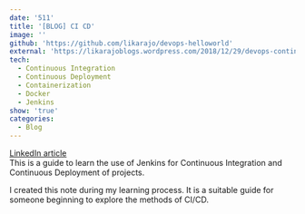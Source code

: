 ```yaml
---
date: '511'
title: '[BLOG] CI CD'
image: ''
github: 'https://github.com/likarajo/devops-helloworld'
external: 'https://likarajoblogs.wordpress.com/2018/12/29/devops-continuous-integration-and-continuous-deployment/'
tech:
  - Continuous Integration
  - Continuous Deployment
  - Containerization
  - Docker
  - Jenkins
show: 'true'
categories:
  - Blog
---
```


[LinkedIn article](https://www.linkedin.com/pulse/devops-continuous-integration-deployment-using-chattopadhyay/)
<br>
This is a guide to learn the use of Jenkins for Continuous Integration 
and Continuous Deployment of projects. 
<!--more-->
I created this note during my learning process. 
It is a suitable guide for someone beginning to explore the methods of CI/CD.
